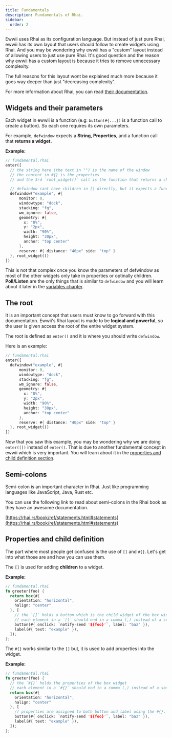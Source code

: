 ```yaml
---
title: Fundamentals
description: Fundamentals of Rhai.
sidebar:
  order: 2
---
```


Ewwii uses Rhai as its configuration language. But instead of just pure Rhai, ewwii has its own layout that users should follow to create widgets using Rhai. And you may be wondering why ewwii has a "custom" layout instead of allowing users to just use pure Rhai. It's good question and the reason why ewwii has a custom layout is because it tries to remove unnecessary complexity.

The full reasons for this layout wont be explained much more because it goes way deeper than just "decreasing complexity".

For more information about Rhai, you can read [their documentation](https://rhai.rs/book/).

## Widgets and their parameters

Each widget in ewwii is a function (e.g: `button(#{...})` is a function call to create a button). So each one requires its own parameters.

For example, `defwindow` expects a **String**, **Properties**, and a function call that **returns a widget.**

**Example:**

```rust
// fundamental.rhai
enter([
  // the string here (the text in "") is the name of the window
  // the content in #{} is the properties
  // and the 3rd `root_widget()` call is the function that returns a child.

  // defwindow cant have children in [] directly, but it expects a function returning it for it.
  defwindow("example", #{
      monitor: 0,
      windowtype: "dock",
      stacking: "fg",
      wm_ignore: false,
      geometry: #{
        x: "0%",
        y: "2px",
        width: "90%",
        height: "30px",
        anchor: "top center"
      },
      reserve: #{ distance: "40px" side: "top" }
  }, root_widget())
])
```

This is not that complex once you know the parameters of defwindow as most of the other widgets only take in properties or optinally children. **Poll/Listen** are the only things that is similar to `defwindow` and you will learn about it later in the [variables chapter](../variables).

## The root

It is an important concept that users must know to go forward with this documentaiton. Ewwii's Rhai layout is made to be **logical and powerful**, so the user is given access the root of the entire widget system.

The root is defined as `enter()` and it is where you should write `defwindow`.

Here is an example:

```rust
// fundamental.rhai
enter([
  defwindow("example", #{
      monitor: 0,
      windowtype: "dock",
      stacking: "fg",
      wm_ignore: false,
      geometry: #{
        x: "0%",
        y: "2px",
        width: "90%",
        height: "30px",
        anchor: "top center"
      },
      reserve: #{ distance: "40px" side: "top" }
  }, root_widget())
])
```

Now that you saw this example, you may be wondering why we are doing `enter([])` instead of `enter()`. That is due to another fundamental concept in ewwii which is very important. You will learn about it in the [properties and child definition section](#properties-and-child-definition).

## Semi-colons

Semi-colon is an important character in Rhai. Just like programming languages like JavaScript, Java, Rust etc.

You can use the following link to read about semi-colons in the Rhai book as they have an awesome documentation.

[https://rhai.rs/book/ref/statements.html#statements](https://rhai.rs/book/ref/statements.html#statements)

## Properties and child definition

The part where most people get confused is the use of `[]` and `#{}`. Let's get into what those are and how you can use them.

The `[]` is used for adding **children** to a widget.

**Example:**

```rust
// fundamental.rhai
fn greeter(foo) {
  return box(#{
    orientation: "horizontal",
    halign: "center"
  }, [
    // the `[]` holds a button which is the child widget of the box widget
    // each element in a `[]` should end in a comma (,) instead of a semi-colon (;).
    button(#{ onclick: `notify-send '${foo}'`, label: "baz" }),
    label(#{ text: "example" }),
  ]);
};
```

The `#{}` works similar to the `[]` but, it is used to add properties into the widget.

**Example:**

```rust
// fundamental.rhai
fn greeter(foo) {
  // the `#{}` holds the properties of the box widget
  // each element in a `#{}` should end in a comma (,) instead of a semi-colon (;).
  return box(#{
    orientation: "horizontal",
    halign: "center"
  }, [
    // properties are assigned to both button and label using the #{}.
    button(#{ onclick: `notify-send '${foo}'`, label: "baz" }),
    label(#{ text: "example" }),
  ]);
};
```
